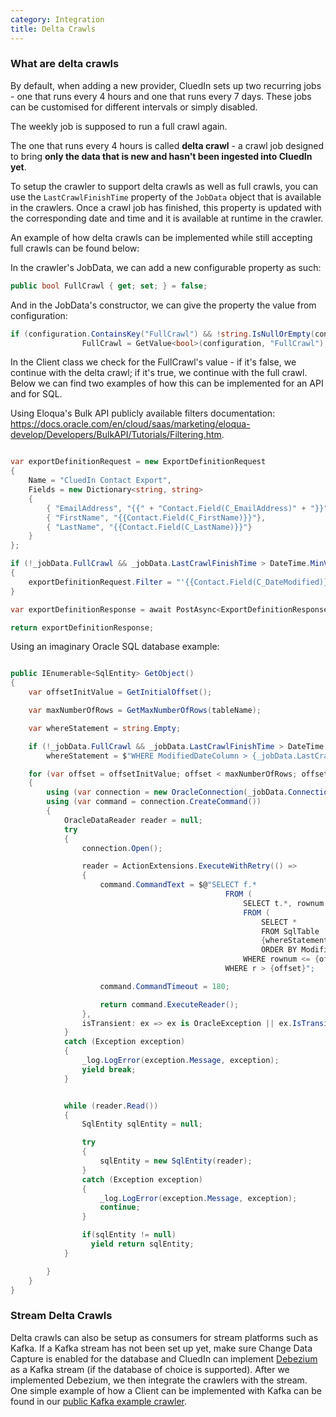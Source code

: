 ```yaml
---
category: Integration
title: Delta Crawls
---
```


### What are delta crawls

By default, when adding a new provider, CluedIn sets up two recurring jobs - one that runs every 4 hours and one that runs every 7 days. These jobs can be customised for different intervals or simply disabled.

The weekly job is supposed to run a full crawl again.

The one that runs every 4 hours is called **delta crawl** - a crawl job designed to bring **only the data that is new and hasn't been ingested into CluedIn yet**.

To setup the crawler to support delta crawls as well as full crawls, you can use the `LastCrawlFinishTime` property of the `JobData` object that is available in the crawlers. Once a crawl job has finished, this property is updated with the corresponding date and time and it is available at runtime in the crawler.

An example of how delta crawls can be implemented while still accepting full crawls can be found below:

In the crawler's JobData, we can add a new configurable property as such:

```csharp
public bool FullCrawl { get; set; } = false;
```

And in the JobData's constructor, we can give the property the value from configuration:

```csharp
if (configuration.ContainsKey("FullCrawl") && !string.IsNullOrEmpty(configuration["FullCrawl"].ToString()))
                FullCrawl = GetValue<bool>(configuration, "FullCrawl");
```

In the Client class we check for the FullCrawl's value - if it's false, we continue with the delta crawl; if it's true, we continue with the full crawl. Below we can find two examples of how this can be implemented for an API and for SQL.

Using Eloqua's Bulk API publicly available filters documentation: https://docs.oracle.com/en/cloud/saas/marketing/eloqua-develop/Developers/BulkAPI/Tutorials/Filtering.htm.

```csharp

var exportDefinitionRequest = new ExportDefinitionRequest
{
    Name = "CluedIn Contact Export",
    Fields = new Dictionary<string, string>
    {
        { "EmailAddress", "{{" + "Contact.Field(C_EmailAddress)" + "}}"},
        { "FirstName", "{{Contact.Field(C_FirstName)}}"},
        { "LastName", "{{Contact.Field(C_LastName)}}"}
    }
};

if (!_jobData.FullCrawl && _jobData.LastCrawlFinishTime > DateTime.MinValue)
{
    exportDefinitionRequest.Filter = "'{{Contact.Field(C_DateModified)}}' > '" + $"{_jobData.LastCrawlFinishTime.ToString()}" + "'";
}

var exportDefinitionResponse = await PostAsync<ExportDefinitionResponse>("contacts/exports", exportDefinitionRequest);

return exportDefinitionResponse;
```

Using an imaginary Oracle SQL database example:

```csharp

public IEnumerable<SqlEntity> GetObject()
{
    var offsetInitValue = GetInitialOffset();

    var maxNumberOfRows = GetMaxNumberOfRows(tableName);

    var whereStatement = string.Empty;

    if (!_jobData.FullCrawl && _jobData.LastCrawlFinishTime > DateTime.MinValue)
        whereStatement = $"WHERE ModifiedDateColumn > {_jobData.LastCrawlFinishTime}";

    for (var offset = offsetInitValue; offset < maxNumberOfRows; offset += _jobData.PageSize)
    {
        using (var connection = new OracleConnection(_jobData.ConnectionString))
        using (var command = connection.CreateCommand())
        {
            OracleDataReader reader = null;
            try
            {
                connection.Open();

                reader = ActionExtensions.ExecuteWithRetry(() =>
                {
                    command.CommandText = $@"SELECT f.*
                                                FROM (
                                                    SELECT t.*, rownum r
                                                    FROM (
                                                        SELECT *
                                                        FROM SqlTable
                                                        {whereStatement}
                                                        ORDER BY ModifiedDateColumn) t
                                                    WHERE rownum <= {offset + _jobData.PageSize}) f
                                                WHERE r > {offset}";

                    command.CommandTimeout = 180;

                    return command.ExecuteReader();
                },
                isTransient: ex => ex is OracleException || ex.IsTransient());
            }
            catch (Exception exception)
            {
                _log.LogError(exception.Message, exception);
                yield break;
            }


            while (reader.Read())
            {
                SqlEntity sqlEntity = null;

                try
                {
                    sqlEntity = new SqlEntity(reader);
                }
                catch (Exception exception)
                {
                    _log.LogError(exception.Message, exception);
                    continue;
                }

                if(sqlEntity != null)
                  yield return sqlEntity;
            }

        }
    }
}
```


### Stream Delta Crawls

Delta crawls can also be setup as consumers for stream platforms such as Kafka. If a Kafka stream has not been set up yet, make sure Change Data Capture is enabled for the database and CluedIn can implement [Debezium](https://debezium.io/documentation/reference/1.2/#_what_is_it) as a Kafka stream (if the database of choice is supported). After we implemented Debezium, we then integrate the crawlers with the stream. One simple example of how a Client can be implemented with Kafka can be found in our [public Kafka example crawler](https://github.com/CluedIn-io/Crawling.ExampleKafka/blob/master/src/Kafka.Infrastructure/KafkaClient.cs).

